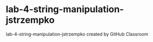 # lab-4-string-manipulation-jstrzempko
lab-4-string-manipulation-jstrzempko created by GitHub Classroom 
